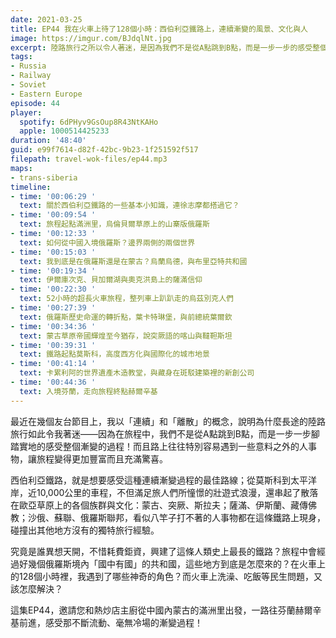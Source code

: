 ```yaml
---
date: 2021-03-25
title: EP44 我在火車上待了128個小時：西伯利亞鐵路上，連續漸變的風景、文化與人
image: https://imgur.com/BJdqlNt.jpg
excerpt: 陸路旅行之所以令人著迷，是因為我們不是從A點跳到B點，而是一步一步的感受整個漸變的過程！而橫跨歐亞的西伯利亞鐵路，就是感受這個過程的最佳路線。這集EP44，我們會詳細介紹這條鐵路所串起的風景、地理、歷史與文化，一起探討歐亞草原上人事物如何被一條鐵路串連起來。邀請您和熱炒店主廚從中國內蒙古的滿洲里出發，一路往芬蘭赫爾辛基前進，感受那不斷流動、毫無冷場的旅行體驗！
tags:
- Russia
- Railway
- Soviet
- Eastern Europe
episode: 44
player:
  spotify: 6dPHyv9GsOup8R43NtKAHo
  apple: 1000514425233
duration: '48:40'
guid: e99f7614-d82f-42bc-9b23-1f251592f517
filepath: travel-wok-files/ep44.mp3
maps:
- trans-siberia
timeline:
- time: '00:06:29 '
  text: 關於西伯利亞鐵路的一些基本小知識，連徐志摩都搭過它？
- time: '00:09:54 '
  text: 旅程起點滿洲里，烏倫貝爾草原上的山寨版俄羅斯
- time: '00:12:33 '
  text: 如何從中國入境俄羅斯？邊界兩側的兩個世界
- time: '00:15:03 '
  text: 我到底是在俄羅斯還是在蒙古？烏蘭烏德，與布里亞特共和國
- time: '00:19:34 '
  text: 伊爾庫次克、貝加爾湖與奧克洪島上的薩滿信仰
- time: '00:22:30 '
  text: 52小時的超長火車旅程，整列車上趴趴走的烏茲別克人們
- time: '00:27:39 '
  text: 俄羅斯歷史命運的轉折點，葉卡特琳堡，與前總統葉爾欽
- time: '00:34:36 '
  text: 蒙古草原帝國輝煌至今猶存，說突厥語的喀山與韃靼斯坦
- time: '00:39:31 '
  text: 鐵路起點莫斯科，高度西方化與國際化的城市地景
- time: '00:41:14 '
  text: 卡累利阿的世界遺產木造教堂，與藏身在斑駁建築裡的新創公司
- time: '00:44:36 '
  text: 入境芬蘭，走向旅程終點赫爾辛基
---
```


最近在幾個友台節目上，我以「連續」和「離散」的概念，說明為什麼長途的陸路旅行如此令我著迷——因為在旅程中，我們不是從A點跳到B點，而是一步一步腳踏實地的感受整個漸變的過程！而且路上往往特別容易遇到一些意料之外的人事物，讓旅程變得更加豐富而且充滿驚喜。

西伯利亞鐵路，就是想要感受這種連續漸變過程的最佳路線；從莫斯科到太平洋岸，近10,000公里的車程，不但滿足旅人們所憧憬的壯遊式浪漫，還串起了散落在歐亞草原上的各個族群與文化：蒙古、突厥、斯拉夫；薩滿、伊斯蘭、藏傳佛教；沙俄、蘇聯、俄羅斯聯邦，看似八竿子打不著的人事物都在這條鐵路上現身，碰撞出其他地方沒有的獨特旅行經驗。

究竟是誰異想天開，不惜耗費鉅資，興建了這條人類史上最長的鐵路？旅程中會經過好幾個俄羅斯境內「國中有國」的共和國，這些地方到底是怎麼來的？在火車上的128個小時裡，我遇到了哪些神奇的角色？而火車上洗澡、吃飯等民生問題，又該怎麼解決？

這集EP44，邀請您和熱炒店主廚從中國內蒙古的滿洲里出發，一路往芬蘭赫爾辛基前進，感受那不斷流動、毫無冷場的漸變過程！

